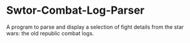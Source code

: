 # Swtor-Combat-Log-Parser
A program to parse and display a selection of fight details from the star wars: the old republic combat logs.
